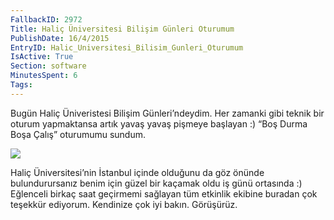 ```yaml
---
FallbackID: 2972
Title: Haliç Üniversitesi Bilişim Günleri Oturumum
PublishDate: 16/4/2015
EntryID: Halic_Universitesi_Bilisim_Gunleri_Oturumum
IsActive: True
Section: software
MinutesSpent: 6
Tags: 
---
```

Bugün Haliç Üniveristesi Bilişim Günleri’ndeydim. Her zamanki gibi teknik bir oturum yapmaktansa artık yavaş yavaş pişmeye başlayan :) “Boş Durma Boşa Çalış” oturumumu sundum. ![](http://blob.daron.yondem.com/assets/2972/halic.jpg)Haliç Üniversitesi’nin İstanbul içinde olduğunu da göz önünde bulundurursanız benim için güzel bir kaçamak oldu iş günü ortasında :) Eğlenceli birkaç saat geçirmemi sağlayan tüm etkinlik ekibine buradan çok teşekkür ediyorum. Kendinize çok iyi bakın. Görüşürüz.
